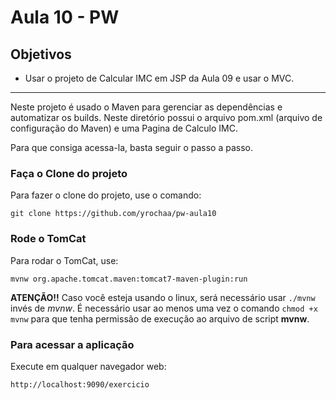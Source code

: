 # Aula 10 - PW

## Objetivos

* Usar o projeto de Calcular IMC em JSP da Aula 09 e usar o MVC.

--------

Neste projeto é usado o Maven para gerenciar as dependências e automatizar os builds. Neste diretório possui o arquivo pom.xml (arquivo de configuração do Maven) e uma Pagina de Calculo IMC.

Para que consiga acessa-la, basta seguir o passo a passo.

### Faça o Clone do projeto

Para fazer o clone do projeto, use o comando:

`git clone https://github.com/yrochaa/pw-aula10`


### Rode o TomCat

Para rodar o TomCat, use:

`mvnw org.apache.tomcat.maven:tomcat7-maven-plugin:run`

**ATENÇÃO!!**
Caso você esteja usando o linux, será necessário usar `./mvnw` invés de *mvnw*.
É necessário usar ao menos uma vez o comando `chmod +x mvnw` para que tenha permissão de execução ao arquivo de script **mvnw**.

### Para acessar a aplicação

Execute em qualquer navegador web: 

`http://localhost:9090/exercicio`
